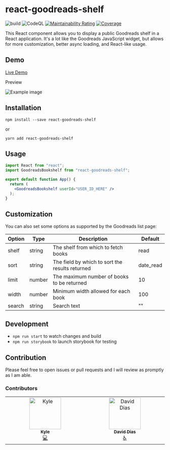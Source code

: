# react-goodreads-shelf
![build](https://github.com/kylekarpack/react-goodreads-shelf/workflows/build/badge.svg) ![CodeQL](https://github.com/kylekarpack/react-goodreads-shelf/workflows/CodeQL/badge.svg)
[![Maintainability Rating](https://sonarcloud.io/api/project_badges/measure?project=kylekarpack_react-goodreads-shelf&metric=sqale_rating)](https://sonarcloud.io/dashboard?id=kylekarpack_react-goodreads-shelf) [![Coverage](https://sonarcloud.io/api/project_badges/measure?project=kylekarpack_react-goodreads-shelf&metric=coverage)](https://sonarcloud.io/dashboard?id=kylekarpack_react-goodreads-shelf)

This React component allows you to display a public Goodreads shelf in a React application. It's a lot like the Goodreads JavaScript widget, but allows for more customization, better async loading, and React-like usage.

## Demo
[Live Demo](https://kylekarpack.github.io/react-goodreads-shelf)

Preview

![Example image](/sample/sample.png)

## Installation

```
npm install --save react-goodreads-shelf
```
or
```
yarn add react-goodreads-shelf
```

## Usage

```jsx
import React from "react";
import GoodreadsBookshelf from "react-goodreads-shelf";

export default function App() {
  return (
    <GoodreadsBookshelf userId="USER_ID_HERE" />
  );
}
```

## Customization

You can also set some options as supported by the Goodreads list page:

| Option | Type | Description | Default |
| ------ | ---- | ----------- | ------- |
| shelf  | string | The shelf from which to fetch books | read |
| sort  | string | The field by which to sort the results returned | date_read |
| limit  | number | The maximum number of books to be returned | 10 |
| width | number | Minimum width allowed for each book | 100 |
| search | string | Search text | "" |

## Development
- `npm run start` to watch changes and build
- `npm run storybook` to launch storybook for testing

## Contribution

Please feel free to open issues or pull requests and I will review as promptly as I am able.

### Contributors

<!-- ALL-CONTRIBUTORS-LIST:START - Do not remove or modify this section -->
<!-- prettier-ignore-start -->
<!-- markdownlint-disable -->
<table>
  <tbody>
    <tr>
      <td align="center" valign="top" width="14.28%"><a href="http://www.kylekarpack.com"><img src="https://avatars.githubusercontent.com/u/2429580?v=4?s=100" width="100px;" alt="Kyle"/><br /><sub><b>Kyle</b></sub></a><br /><a href="https://github.com/kylekarpack/react-goodreads-shelf/commits?author=kylekarpack" title="Code">💻</a></td>
      <td align="center" valign="top" width="14.28%"><a href="https://thedaviddias.dev"><img src="https://avatars.githubusercontent.com/u/237229?v=4?s=100" width="100px;" alt="David Dias"/><br /><sub><b>David Dias</b></sub></a><br /><a href="#a11y-thedaviddias" title="Accessibility">️️️️♿️</a></td>
    </tr>
  </tbody>
</table>

<!-- markdownlint-restore -->
<!-- prettier-ignore-end -->

<!-- ALL-CONTRIBUTORS-LIST:END -->
